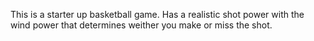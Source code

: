 This is a starter up basketball game. Has a realistic shot power with the wind power that determines weither you make or miss the shot.
